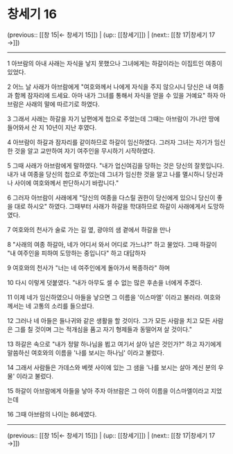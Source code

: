 # 창세기 16

(previous:: [[창 15|← 창세기 15]]) | (up:: [[창세기]]) | (next:: [[창 17|창세기 17 →]])

***




1 
아브람의 아내 사래는 자식을 낳지 못했으나 그녀에게는 하갈이라는 이집트인 여종이 있었다. 



2 
어느 날 사래가 아브람에게 "여호와께서 나에게 자식을 주지 않으시니 당신은 내 여종과 함께 잠자리에 드세요. 아마 내가 그녀를 통해서 자식을 얻을 수 있을 거예요" 하자 아브람은 사래의 말에 따르기로 하였다. 



3 
그래서 사래는 하갈을 자기 남편에게 첩으로 주었는데 그때는 아브람이 가나안 땅에 들어와서 산 지 10년이 지난 후였다. 



4 
아브람이 하갈과 잠자리를 같이하므로 하갈이 임신하였다. 그러자 그녀는 자기가 임신한 것을 알고 교만하여 자기 여주인을 무시하기 시작하였다. 



5 
그때 사래가 아브람에게 말하였다. "내가 업신여김을 당하는 것은 당신의 잘못입니다. 내가 내 여종을 당신의 첩으로 주었는데 그녀가 임신한 것을 알고 나를 멸시하니 당신과 나 사이에 여호와께서 판단하시기 바랍니다." 



6 
그러자 아브람이 사래에게 "당신의 여종을 다스릴 권한이 당신에게 있으니 당신이 좋을 대로 하시오" 하였다. 그때부터 사래가 하갈을 학대하므로 하갈이 사래에게서 도망하였다. 



7 
여호와의 천사가 술로 가는 길 옆, 광야의 샘 곁에서 하갈을 만나 



8 
"사래의 여종 하갈아, 네가 어디서 와서 어디로 가느냐?" 하고 물었다. 그때 하갈이 "내 여주인을 피하여 도망하는 중입니다" 하고 대답하자 



9 
여호와의 천사가 "너는 네 여주인에게 돌아가서 복종하라" 하며 



10 
다시 이렇게 덧붙였다. "내가 아무도 셀 수 없는 많은 후손을 너에게 주겠다. 



11 
이제 네가 임신하였으니 아들을 낳으면 그 이름을 '이스마엘' 이라고 불러라. 여호와께서는 네 고통의 소리를 들으셨다. 



12 
그러나 네 아들은 들나귀와 같은 생활을 할 것이다. 그가 모든 사람을 치고 모든 사람은 그를 칠 것이며 그는 적개심을 품고 자기 형제들과 동떨어져 살 것이다." 



13 
하갈은 속으로 "내가 정말 하나님을 뵙고 여기서 살아 남은 것인가?" 하고 자기에게 말씀하신 여호와의 이름을 '나를 보시는 하나님' 이라고 불렀다. 



14 
그래서 사람들은 가데스와 베렛 사이에 있는 그 샘을 '나를 보시는 살아 계신 분의 우물' 이라고 불렀다. 



15 
하갈이 아브람에게 아들을 낳아 주자 아브람은 그 아이 이름을 이스마엘이라고 지었는데 



16 
그때 아브람의 나이는 86세였다.

***

(previous:: [[창 15|← 창세기 15]]) | (up:: [[창세기]]) | (next:: [[창 17|창세기 17 →]])
